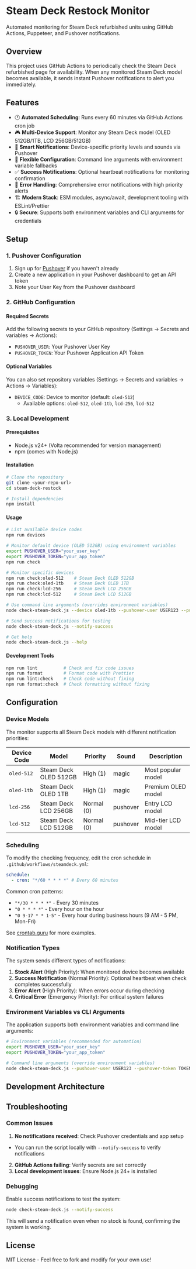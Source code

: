 # Steam Deck Restock Monitor

Automated monitoring for Steam Deck refurbished units using GitHub Actions, Puppeteer, and Pushover notifications.

## Overview

This project uses GitHub Actions to periodically check the Steam Deck refurbished page for availability. When any monitored Steam Deck model becomes available, it sends instant Pushover notifications to alert you immediately.

## Features

- 🕐 **Automated Scheduling**: Runs every 60 minutes via GitHub Actions cron job
- 🎮 **Multi-Device Support**: Monitor any Steam Deck model (OLED 512GB/1TB, LCD 256GB/512GB)
- 📱 **Smart Notifications**: Device-specific priority levels and sounds via Pushover
- 🔧 **Flexible Configuration**: Command line arguments with environment variable fallbacks
- ✅ **Success Notifications**: Optional heartbeat notifications for monitoring confirmation
- 🚨 **Error Handling**: Comprehensive error notifications with high priority alerts
- 🏗️ **Modern Stack**: ESM modules, async/await, development tooling with ESLint/Prettier
- 🔒 **Secure**: Supports both environment variables and CLI arguments for credentials

## Setup

### 1. Pushover Configuration

1. Sign up for [Pushover](https://pushover.net/) if you haven't already
2. Create a new application in your Pushover dashboard to get an API token
3. Note your User Key from the Pushover dashboard

### 2. GitHub Configuration

#### Required Secrets

Add the following secrets to your GitHub repository (Settings → Secrets and variables → Actions):

- `PUSHOVER_USER`: Your Pushover User Key
- `PUSHOVER_TOKEN`: Your Pushover Application API Token

#### Optional Variables

You can also set repository variables (Settings → Secrets and variables → Actions → Variables):

- `DEVICE_CODE`: Device to monitor (default: `oled-512`)
  - Available options: `oled-512`, `oled-1tb`, `lcd-256`, `lcd-512`

### 3. Local Development

#### Prerequisites

- Node.js v24+ (Volta recommended for version management)
- npm (comes with Node.js)

#### Installation

```bash
# Clone the repository
git clone <your-repo-url>
cd steam-deck-restock

# Install dependencies
npm install
```

#### Usage

```bash
# List available device codes
npm run devices

# Monitor default device (OLED 512GB) using environment variables
export PUSHOVER_USER="your_user_key"
export PUSHOVER_TOKEN="your_app_token"
npm run check

# Monitor specific devices
npm run check:oled-512    # Steam Deck OLED 512GB
npm run check:oled-1tb    # Steam Deck OLED 1TB
npm run check:lcd-256     # Steam Deck LCD 256GB
npm run check:lcd-512     # Steam Deck LCD 512GB

# Use command line arguments (overrides environment variables)
node check-steam-deck.js --device oled-1tb --pushover-user USER123 --pushover-token TOKEN456

# Send success notifications for testing
node check-steam-deck.js --notify-success

# Get help
node check-steam-deck.js --help
```

#### Development Tools

```bash
npm run lint          # Check and fix code issues
npm run format        # Format code with Prettier
npm run lint:check    # Check code without fixing
npm run format:check  # Check formatting without fixing
```

## Configuration

### Device Models

The monitor supports all Steam Deck models with different notification priorities:

| Device Code | Model                 | Priority   | Sound    | Description        |
| ----------- | --------------------- | ---------- | -------- | ------------------ |
| `oled-512`  | Steam Deck OLED 512GB | High (1)   | magic    | Most popular model |
| `oled-1tb`  | Steam Deck OLED 1TB   | High (1)   | magic    | Premium OLED model |
| `lcd-256`   | Steam Deck LCD 256GB  | Normal (0) | pushover | Entry LCD model    |
| `lcd-512`   | Steam Deck LCD 512GB  | Normal (0) | pushover | Mid-tier LCD model |

### Scheduling

To modify the checking frequency, edit the cron schedule in `.github/workflows/steamdeck.yml`:

```yaml
schedule:
  - cron: "*/60 * * * *" # Every 60 minutes
```

Common cron patterns:

- `"*/30 * * * *"` - Every 30 minutes
- `"0 * * * *"` - Every hour on the hour
- `"0 9-17 * * 1-5"` - Every hour during business hours (9 AM - 5 PM, Mon-Fri)

See [crontab.guru](https://crontab.guru/) for more examples.

### Notification Types

The system sends different types of notifications:

1. **Stock Alert** (High Priority): When monitored device becomes available
2. **Success Notification** (Normal Priority): Optional heartbeat when check completes successfully
3. **Error Alert** (High Priority): When errors occur during checking
4. **Critical Error** (Emergency Priority): For critical system failures

### Environment Variables vs CLI Arguments

The application supports both environment variables and command line arguments:

```bash
# Environment variables (recommended for automation)
export PUSHOVER_USER="your_user_key"
export PUSHOVER_TOKEN="your_app_token"

# Command line arguments (override environment variables)
node check-steam-deck.js --pushover-user USER123 --pushover-token TOKEN456
```

## Development Architecture

## Troubleshooting

### Common Issues

1. **No notifications received**: Check Pushover credentials and app setup

- You can run the script locally with `--notify-success` to verify notifications

2. **GitHub Actions failing**: Verify secrets are set correctly
3. **Local development issues**: Ensure Node.js 24+ is installed

### Debugging

Enable success notifications to test the system:

```bash
node check-steam-deck.js --notify-success
```

This will send a notification even when no stock is found, confirming the system is working.

## License

MIT License - Feel free to fork and modify for your own use!
